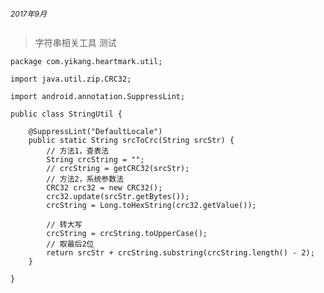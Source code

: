 
<center><h6 style="magrin:0px;text-align:left;font-size:12px;">
2017年9月
</center>

> 字符串相关工具  测试

```
package com.yikang.heartmark.util;

import java.util.zip.CRC32;

import android.annotation.SuppressLint;

public class StringUtil {

	@SuppressLint("DefaultLocale")
	public static String srcToCrc(String srcStr) {
		// 方法1，查表法
		String crcString = "";
		// crcString = getCRC32(srcStr);
		// 方法2，系统参数法
		CRC32 crc32 = new CRC32();
		crc32.update(srcStr.getBytes());
		crcString = Long.toHexString(crc32.getValue());

		// 转大写
		crcString = crcString.toUpperCase();
		// 取最后2位
		return srcStr + crcString.substring(crcString.length() - 2);
	}

}
```
